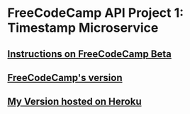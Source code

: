 # FreeCodeCamp API Project 1: Timestamp Microservice

## [Instructions on FreeCodeCamp Beta](https://beta.freecodecamp.org/en/challenges/api-and-microservice-projects/timestamp-microservice)

## [FreeCodeCamp's version](https://timestamp-ms.herokuapp.com/)

## [My Version hosted on Heroku](https://salty-forest-99628.herokuapp.com/)
